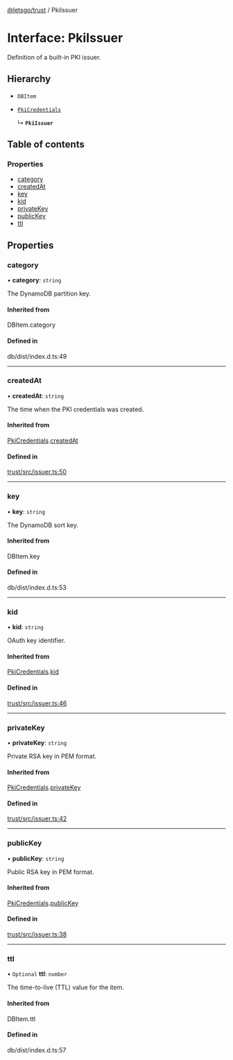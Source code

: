 [@letsgo/trust](../README.md) / PkiIssuer

# Interface: PkiIssuer

Definition of a built-in PKI issuer.

## Hierarchy

- `DBItem`

- [`PkiCredentials`](PkiCredentials.md)

  ↳ **`PkiIssuer`**

## Table of contents

### Properties

- [category](PkiIssuer.md#category)
- [createdAt](PkiIssuer.md#createdat)
- [key](PkiIssuer.md#key)
- [kid](PkiIssuer.md#kid)
- [privateKey](PkiIssuer.md#privatekey)
- [publicKey](PkiIssuer.md#publickey)
- [ttl](PkiIssuer.md#ttl)

## Properties

### category

• **category**: `string`

The DynamoDB partition key.

#### Inherited from

DBItem.category

#### Defined in

db/dist/index.d.ts:49

___

### createdAt

• **createdAt**: `string`

The time when the PKI credentials was created.

#### Inherited from

[PkiCredentials](PkiCredentials.md).[createdAt](PkiCredentials.md#createdat)

#### Defined in

[trust/src/issuer.ts:50](https://github.com/47chapters/letsgo/blob/11c7e19/packages/trust/src/issuer.ts#L50)

___

### key

• **key**: `string`

The DynamoDB sort key.

#### Inherited from

DBItem.key

#### Defined in

db/dist/index.d.ts:53

___

### kid

• **kid**: `string`

OAuth key identifier.

#### Inherited from

[PkiCredentials](PkiCredentials.md).[kid](PkiCredentials.md#kid)

#### Defined in

[trust/src/issuer.ts:46](https://github.com/47chapters/letsgo/blob/11c7e19/packages/trust/src/issuer.ts#L46)

___

### privateKey

• **privateKey**: `string`

Private RSA key in PEM format.

#### Inherited from

[PkiCredentials](PkiCredentials.md).[privateKey](PkiCredentials.md#privatekey)

#### Defined in

[trust/src/issuer.ts:42](https://github.com/47chapters/letsgo/blob/11c7e19/packages/trust/src/issuer.ts#L42)

___

### publicKey

• **publicKey**: `string`

Public RSA key in PEM format.

#### Inherited from

[PkiCredentials](PkiCredentials.md).[publicKey](PkiCredentials.md#publickey)

#### Defined in

[trust/src/issuer.ts:38](https://github.com/47chapters/letsgo/blob/11c7e19/packages/trust/src/issuer.ts#L38)

___

### ttl

• `Optional` **ttl**: `number`

The time-to-live (TTL) value for the item.

#### Inherited from

DBItem.ttl

#### Defined in

db/dist/index.d.ts:57
